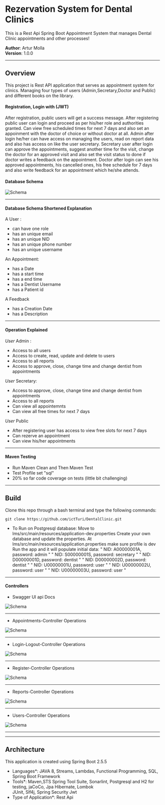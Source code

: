 # Rezervation System for Dental Clinics

This is a Rest Api Spring Boot Appointment System that manages Dental Clinic appointments and other processes!

**Author**: Artur Molla <br />
**Version**: 1.0.0

---
## Overview
This project is Rest API application that serves as appointment system for clinics.
Managing four types of users (Admin,Secretary,Doctor and Public) 
and different books on the library.

#### Registration, Login with (JWT)
After registration, public users will get a success message. After registering public user can login
and proceed as per his/her role and authorities granted. Can view free scheduled times for next 7 days
and also set an appoinment with the doctor of choice or without doctor at all.
Admin after login he/her can have access on managing the users, read on report data and also has access on
like the user secretary.
Secretary user after login can approve the appointments, suggest another time for the visit, 
change the doctor for an approved visit and also set the visit status to done if doctor writes a feedback 
on the appointment.
Doctor after login can see his approved appointments, his cancelled ones, his free schedule for 7 days and 
also write feedback for an appointment which he/she attends.

#### Database Schema

![Schema](https://github.com/ictTuri/DentalClinic/blob/main/img/ER_diagram.png?raw=true)

---
#### Database Schema Shortened Explanation
A User :
* can have one role
* has an unique email
* has an unique NID
* has an unique phone number
* has an unique username

An Appointment:
* has a Date
* has a start time
* has a end time
* has a Dentist Username
* has a Patient id

A Feedback
* has a Creation Date
* has a Description
---
#### Operation Explained
_User_ Admin :
* Access to all users
* Access to create, read, update and delete to users
* Access to all reports
* Access to approve, close, change time and change dentist from appointments

_User_ Secretary:
* Access to approve, close, change time and change dentist from appointments
* Access to all reports
* Can view all appointemnts
* Can view all free times for next 7 days

_User_ Public
* After registering user has access to view free slots for next 7 days
* Can rezerve an appointment
* Can view his/her appointments

---
#### Maven Testing
* Run Maven Clean and Then Maven Test
* Test Profile set "sql"
* 20% so far code coverage on tests (little bit challenging)

---
## Build
Clone this repo through a bash terminal and type the following commands:
```
git clone https://github.com/ictTuri/DentalClinic.git
```
* To Run on Postgresql database:
Move to lms/src/main/resources/application-dev.properties 
Create your own database and update the properties.
At lms/src/main/resources/application.properties make sure profile is dev 
Run the app and it will populate initial data:
" NID: A00000001A, password: admin "
" NID: S00000001S, password: secretary "
" NID: D00000001D, password: dentist "
" NID: D00000002D, password: dentist "
" NID: U00000001U, password: user "
" NID: U00000002U, password: user "
" NID: U00000003U, password: user "

---
#### Controllers 
* Swagger UI api Docs

![Schema](https://github.com/ictTuri/DentalClinic/blob/main/img/api.PNG?raw=true)

---
* Appointments-Controller Operations

![Schema](https://github.com/ictTuri/DentalClinic/blob/main/img/appointments.PNG?raw=true)

---
* Login-Logout-Controller Operations

![Schema](https://github.com/ictTuri/DentalClinic/blob/main/img/loginlogout.PNG?raw=true)

---
* Register-Controller Operations

![Schema](https://github.com/ictTuri/DentalClinic/blob/main/img/register.PNG?raw=true)

---
* Reports-Controller Operations

![Schema](https://github.com/ictTuri/DentalClinic/blob/main/img/reports.PNG?raw=true)

---
* Users-Controller Operations

![Schema](https://github.com/ictTuri/DentalClinic/blob/main/img/users.PNG?raw=true)

---

---
## Architecture
This application is created using Spring Boot 2.5.5  <br />
* Languages*: JAVA 8, Streams, Lambdas, Functional Programming, SQL, Spring Boot Framework<br />
* Tools*: Maven,STS Spring Tool Suite, Sonarlint, Postgresql and H2 for testing, jaCoCo, Jpa Hibernate, Lombok<br />
JUnit, Slf4j, Spring Security Jwt<br />
* Type of Application*: Rest Api <br />